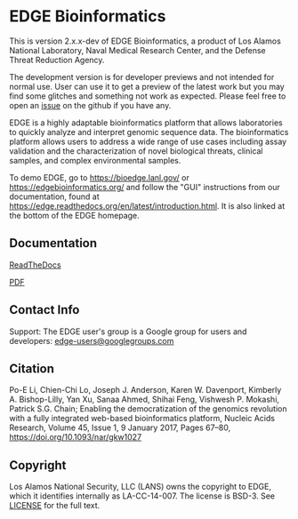 # EDGE Bioinformatics

This is version 2.x.x-dev of EDGE Bioinformatics, a product of Los Alamos National Laboratory, Naval Medical Research Center, and the Defense Threat Reduction Agency.

The development version is for developer previews and not intended for normal use. User can use it to get a preview of the latest work but you may find some glitches and something not work as expected. Please feel free to open an [issue](https://github.com/LANL-Bioinformatics/EDGE/issues) on the github if you have any. 

EDGE is a highly adaptable bioinformatics platform that allows laboratories to quickly analyze and interpret genomic sequence data. The bioinformatics platform allows users to address a wide range of use cases including assay validation and the characterization of novel biological threats, clinical samples, and complex environmental samples.

To demo EDGE, go to https://bioedge.lanl.gov/ or https://edgebioinformatics.org/ and follow the "GUI" instructions from our documentation, found at https://edge.readthedocs.org/en/latest/introduction.html. It is also linked at the bottom of the EDGE homepage.

## Documentation

[ReadTheDocs](http://edge.readthedocs.org)

[PDF](https://readthedocs.org/projects/edge/downloads/pdf/develop/)

## Contact Info
Support: The EDGE user's group is a Google group for users and developers: [edge-users@googlegroups.com](mailto:edge-users@googlegroups.com)

## Citation

Po-E Li, Chien-Chi Lo, Joseph J. Anderson, Karen W. Davenport, Kimberly A. Bishop-Lilly, Yan Xu, Sanaa Ahmed, Shihai Feng, Vishwesh P. Mokashi, Patrick S.G. Chain; Enabling the democratization of the genomics revolution with a fully integrated web-based bioinformatics platform, Nucleic Acids Research, Volume 45, Issue 1, 9 January 2017, Pages 67–80, https://doi.org/10.1093/nar/gkw1027


## Copyright

Los Alamos National Security, LLC (LANS) owns the copyright to EDGE, which it identifies internally as LA-CC-14-007.  The license is BSD-3.  See [LICENSE](https://github.com/LANL-Bioinformatics/EDGE/blob/devel/LICENSE) for the full text.
